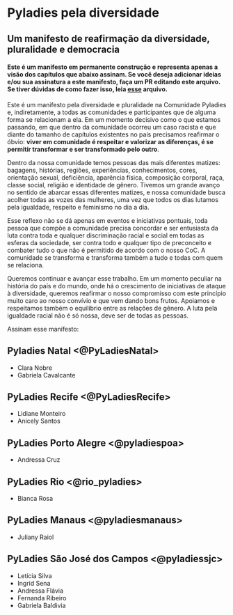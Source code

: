 # Pyladies pela diversidade
## Um manifesto de reafirmação da diversidade, pluralidade e democracia

#### Este é um manifesto em permanente construção e representa apenas a visão dos capítulos que abaixo assinam. Se você deseja adicionar ideias e/ou sua assinatura a este manifesto, faça um PR editando este arquivo. Se tiver dúvidas de como fazer isso, leia [esse](CONTRIBUTING.md) arquivo.

Este é um manifesto pela diversidade e pluralidade na Comunidade Pyladies e, indiretamente, a todas as comunidades e participantes que de alguma forma se relacionam a ela. Em um momento decisivo como o que estamos passando, em que dentro da comunidade ocorreu um caso racista e que diante do tamanho de capítulos existentes no país precisamos reafirmar o óbvio: **viver em comunidade é respeitar e valorizar as diferenças, é se permitir transformar e ser transformado pelo outro**.

Dentro da nossa comunidade temos pessoas das mais diferentes matizes: bagagens, histórias, regiões, experiências, conhecimentos, cores, orientação sexual, deficiência, aparência física, composição corporal, raça, classe social, religião e identidade de gênero. Tivemos um grande avanço no sentido de abarcar essas diferentes matizes, e nossa comunidade busca acolher todas as vozes das mulheres, uma vez que todos os dias lutamos pela igualdade, respeito e feminismo no dia a dia.

Esse reflexo não se dá apenas em eventos e iniciativas pontuais, toda pessoa que compõe a comunidade precisa concordar e ser entusiasta da luta contra toda e qualquer discriminação racial e social em todas as esferas da sociedade, ser contra todo e qualquer tipo de preconceito e combater tudo o que não é permitido de acordo com o nosso CoC. A comunidade se transforma e transforma também a tudo e todas com quem se relaciona.

Queremos continuar e avançar esse trabalho. Em um momento peculiar na história do país e do mundo, onde há o crescimento de iniciativas de ataque à diversidade, queremos reafirmar o nosso compromisso com este princípio muito caro ao nosso convívio e que vem dando bons frutos. Apoiamos e respeitamos também o equilíbrio entre as relações de gênero. A luta pela igualdade racial não é só nossa, deve ser de todas as pessoas.

Assinam esse manifesto:
  
## Pyladies Natal <@PyLadiesNatal>
- Clara Nobre
- Gabriela Cavalcante

## PyLadies Recife <@PyLadiesRecife>
- Lidiane Monteiro
- Anicely Santos

## PyLadies Porto Alegre <@pyladiespoa>
- Andressa Cruz

## PyLadies Rio <@rio_pyladies>
- Bianca Rosa

## PyLadies Manaus <@pyladiesmanaus>
- Juliany Raiol

## PyLadies São José dos Campos <@pyladiessjc>
- Letícia Silva
- Ingrid Sena
- Andressa Flávia
- Fernanda Ribeiro
- Gabriela Baldivia

